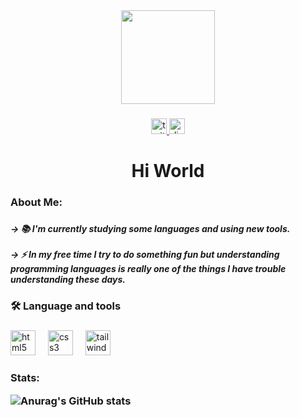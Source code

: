 <div align="center">
  <img height="150" src="https://cdn.discordapp.com/attachments/1194749499428573295/1203228133457920040/IMG_3115.jpg?ex=65d05485&is=65bddf85&hm=ae96865134e64e729296209ebc0803528502f3516cb8c07f3449e1634cb33ec8&"  />
</div>

###

<div align="center">
  <a href="https://x.com/wise_domain?s=21" target="_blank">
    <img src="https://img.shields.io/static/v1?message=Twitter&logo=twitter&label=&color=1DA1F2&logoColor=white&labelColor=&style=for-the-badge" height="25" alt="twitter logo"  />
  </a>
  <a href=" https://discord.com/users/797288687841837056" target="_blank">
    <img src="https://img.shields.io/static/v1?message=Discord&logo=discord&label=&color=7289DA&logoColor=white&labelColor=&style=for-the-badge" height="25" alt="discord logo"  />
  </a>
</div>

###

<h1 align="center">Hi World</h1>

###

<h3 align="left">About Me:</h3>

###

<h5 align="left">-> 📚 I'm currently studying some languages ​​and using new tools.<br><br>-> ⚡ In my free time I try to do something fun but understanding programming languages ​​is really one of the things I have trouble understanding these days. </h5>

###

<h3 align="left">🛠 Language and tools</h3>

###

<div align="left">
  <img src="https://cdn.jsdelivr.net/gh/devicons/devicon/icons/html5/html5-original.svg" height="40" alt="html5 logo"  />
  <img width="12" />
  <img src="https://cdn.jsdelivr.net/gh/devicons/devicon/icons/css3/css3-original.svg" height="40" alt="css3 logo"  />
  <img width="12" />
  <img src="https://cdn.jsdelivr.net/gh/devicons/devicon/icons/tailwindcss/tailwindcss-original-wordmark.svg" height="40" alt="tailwindcss logo"  />
  
<h3 align="left">Stats:

![Anurag's GitHub stats](https://github-readme-stats.vercel.app/api?username=wiseedomain&show_icons=true&bg_color=00000000)

</h3>
</div>

###
